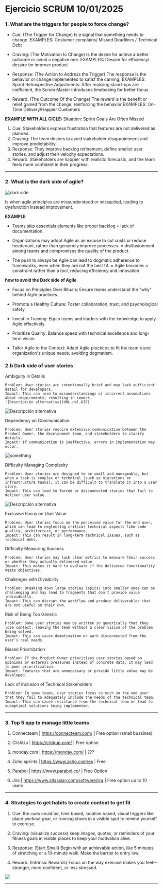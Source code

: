 # Ejercicio SCRUM 10/01/2025

### 1. What are the triggers for people to force change? 
 
 * Cue:
    (The Trigger for Change)
    Is a signal that something needs to change. EXAMPLES: Costumer complains/ Missed Deadlines / Technical Debt
 * Craving:
    (The Motivation to Change)
    Is the desire for achive a better outcome or avoid a negative one. EXAMPLES: Dessire for efficiency/ dessire for improve product
 * Response:
    (The Action to Address the Trigger)
    The response is the behavior or change implemented to satisf the carving. EXAMPLES: Sprint Retrospective Adjustments: After realizing stand-ups are inefficient, the Scrum Master introduces timeboxing for better focus

 * Reward:
    (The Outcome Of the Change)
    The reward is the benefit or relief gained from the change, reinforcing the behavior.EXAMPLES: On-Time Delivery/Happier Customers

**EXAMPLE WITH ALL CICLE:**
Situation: Sprint Goals Are Often Missed

1. Cue: Stakeholders express frustration that features are not delivered as planned.
2. Craving: The team desires to avoid stakeholder disappointment and improve predictability.
3. Response: They improve backlog refinement, define smaller user stories, and adjust their velocity expectations.
4. Reward: Stakeholders are happier with realistic forecasts, and the team feels more confident in their progress.
---

### 2. What is the dark side of agile?
![dark side](https://media.tenor.com/Y29XieO3ITkAAAAM/kermit-curse.gif)

 Is when agile principles are missunderstood or missaplied, leading to dysfunction instead improvement.

 **EXAMPLE**
  * Teams skip essentials elements like proper backlog = lack of documentation.

  * Organizations may adopt Agile as an excuse to cut costs or reduce headcount, rather than genuinely improve          processes. =  disillusionment among teams and compromises the quality of the product.

  * The push to always be Agile can lead to dogmatic adherence to frameworks, even when they are not the best fit. = Agile becomes a constraint rather than a tool, reducing efficiency and innovation.

 **how to avoid the Dark side of Agile**

 * Focus on Principles Over Rituals: Ensure teams understand the "why" behind Agile practices.

 * Promote a Healthy Culture: Foster collaboration, trust, and psychological safety.

 * Invest in Training: Equip teams and leaders with the knowledge to apply Agile effectively.

 * Prioritize Quality: Balance speed with technical excellence and long-term vision.

 * Tailor Agile to the Context: Adapt Agile practices to fit the team's and organization's unique needs, avoiding dogmatism.

 ### 2.b Dark side of user stories


 Ambiguity in Details

    Problem: User stories are intentionally brief and may lack sufficient detail for developers.
    Impact: This can lead to misunderstandings or incorrect assumptions about requirements, resulting in rework.
    ![Descripción alternativa](URL-del-GIF)
![Descripción alternativa](https://media.tenor.com/s67_QOnyXxcAAAAM/that-sounded-vague-as-hell-chris-redd.gif)


Dependency on Communication

    Problem: User stories require extensive communication between the Product Owner, the development team, and stakeholders to clarify details.
    Impact: If communication is ineffective, errors in implementation may occur.
   


![something](https://media1.tenor.com/m/goesyKIDISYAAAAd/cool-hand-luke-failure.gif)

Difficulty Managing Complexity

    Problem: User stories are designed to be small and manageable, but when a task is complex or technical (such as migrations or infrastructure tasks), it can be difficult to translate it into a user story.
    Impact: This can lead to forced or disconnected stories that fail to deliver user value.


   ![Descripción alternativa](https://media.tenor.com/4LvAD8hD5tcAAAAM/charlie-day.gif)
 
Exclusive Focus on User Value

    Problem: User stories focus on the perceived value for the end user, which can lead to neglecting critical technical aspects like code quality, architecture, or performance.
    Impact: This can result in long-term technical issues, such as technical debt.

Difficulty Measuring Success

    Problem: User stories may lack clear metrics to measure their success or whether they actually delivered value.
    Impact: This makes it hard to evaluate if the delivered functionality meets objectives.

Challenges with Divisibility

    Problem: Breaking down large stories (epics) into smaller ones can be challenging and may lead to fragments that don’t provide value individually.
    Impact: This can disrupt the workflow and produce deliverables that are not useful on their own.

Risk of Being Too Generic

    Problem: Some user stories may be written so generically that they lose context, leaving the team without a clear vision of the problem being solved.
    Impact: This can cause demotivation or work disconnected from the user’s real needs.

Biased Prioritization

    Problem: If the Product Owner prioritizes user stories based on opinions or external pressures instead of concrete data, it may lead to poor prioritization.
    Impact: Features that are unnecessary or provide little value may be developed.

Lack of Inclusion of Technical Stakeholders

    Problem: In some teams, user stories focus so much on the end user that they fail to adequately include the needs of the technical team.
    Impact: This can cause resistance from the technical team or lead to suboptimal solutions being implemented.

---

### 3. Top 5 app to manage little teams 

1. Connecteam | https://connecteam.com/ | Free option (small bussines)

2. ClickUp   | https://clickup.com/ | Free option

3. monday.com | https://monday.com/ | ???

4. Zoho sprints | https://www.zoho.com/es | Free

5. Parabol | https://www.parabol.co/ | Free Option

6. Jira | https://www.atlassian.com/software/jira | Free option up to 10  users

---

### 4. Strategies to get habits to create context to get fit 

 1. Cue: the cues could be, time based, location based, visual triggers like place workout gear, or running shoes in a visible spot to remind yourself to exercise.

2. Craving: (visualize success) keep images, quotes, or reminders of your fitness goals in visible places to keep your motivation alive.

3. Response: (Start Small) Begin with an achievable action, like 5 minutes of stretching or a 10-minute walk. Make the barrier to entry low. 

4. Reward: (Intrinsic Rewards) Focus on the way exercise makes you feel—stronger, more confident, or less stressed.

 ![](https://tenor.com/es/view/omg-wow-wow-meme-omg-wow-gif-download-omg-meme-gif-25892525)

---
